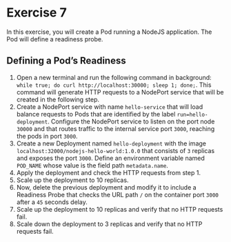 # Exercise 7

In this exercise, you will create a Pod running a NodeJS application. The Pod will define a readiness probe.

## Defining a Pod’s Readiness

1. Open a new terminal and run the following command in background: `while true; do curl http://localhost:30000; sleep 1; done;`. This command will generate HTTP requests to a NodePort service that will be created in the following step.
2. Create a NodePort service with name `hello-service` that will load balance requests to Pods that are identified by the label `run=hello-deployment`. Configure the NodePort service to listen on the port node `30000` and that routes traffic to the internal service port `3000`, reaching the pods in port `3000`.
3. Create a new Deployment named `hello-deployment` with the image `localhost:32000/nodejs-hello-world:1.0.0` that consists of `3` replicas and exposes the port `3000`. Define an environment variable named `POD_NAME` whose value is the field path `metadata.name`.
4. Apply the deployment and check the HTTP requests from step 1.
5. Scale up the deployment to 10 replicas.
6. Now, delete the previous deployment and modify it to include a Readiness Probe that checks the URL path `/` on the container port `3000` after a `45` seconds delay.
7. Scale up the deployment to 10 replicas and verify that no HTTP requests fail.
8. Scale down the deployment to 3 replicas and verify that no HTTP requests fail.
